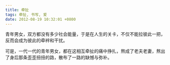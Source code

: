 ```yaml
---
title: 牵扯
tags: 牵扯, 书写, 爱
date: 2012-08-19 10:32:01 +0800
---
```



青年男女，双方都没有多少社会能量，于是在人生的关卡，不仅不能拉彼此一把，反而会成为彼此的牵袢和干扰。

可是，一代一代的青年男女，都在这相互牵扯的痛中挣扎，熬成了老夫老妻，熬出了身后那条歪歪扭扭的路，散布了一路的缺憾与弥补。

